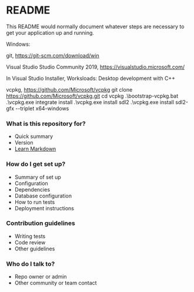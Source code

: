 # README #

This README would normally document whatever steps are necessary to get your application up and running.

Windows:

git, https://git-scm.com/download/win

Visual Studio Studio Community 2019, https://visualstudio.microsoft.com/

In Visual Studio Installer, Worksloads:
Desktop development with C++

vcpkg, https://github.com/Microsoft/vcpkg
git clone https://github.com/Microsoft/vcpkg.git
cd vcpkg
.\bootstrap-vcpkg.bat
.\vcpkg.exe integrate install
.\vcpkg.exe install sdl2
.\vcpkg.exe install sdl2-gfx --triplet x64-windows



### What is this repository for? ###

* Quick summary
* Version
* [Learn Markdown](https://bitbucket.org/tutorials/markdowndemo)

### How do I get set up? ###

* Summary of set up
* Configuration
* Dependencies
* Database configuration
* How to run tests
* Deployment instructions

### Contribution guidelines ###

* Writing tests
* Code review
* Other guidelines

### Who do I talk to? ###

* Repo owner or admin
* Other community or team contact
